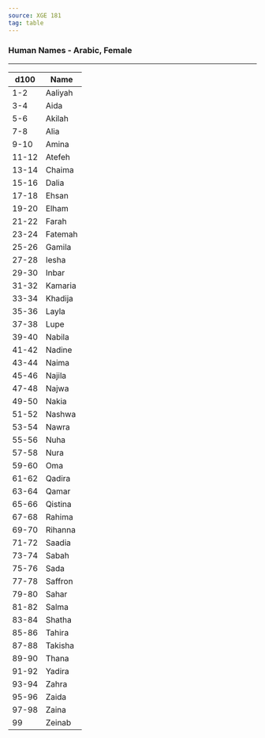 ```yaml
---
source: XGE 181
tag: table
---
```


### Human Names - Arabic, Female
---
|d100|Name|
|----|------------|
|1-2|Aaliyah|
|3-4|Aida|
|5-6|Akilah|
|7-8|Alia|
|9-10|Amina|
|11-12|Atefeh|
|13-14|Chaima|
|15-16|Dalia|
|17-18|Ehsan|
|19-20|Elham|
|21-22|Farah|
|23-24|Fatemah|
|25-26|Gamila|
|27-28|Iesha|
|29-30|Inbar|
|31-32|Kamaria|
|33-34|Khadija|
|35-36|Layla|
|37-38|Lupe|
|39-40|Nabila|
|41-42|Nadine|
|43-44|Naima|
|45-46|Najila|
|47-48|Najwa|
|49-50|Nakia|
|51-52|Nashwa|
|53-54|Nawra|
|55-56|Nuha|
|57-58|Nura|
|59-60|Oma|
|61-62|Qadira|
|63-64|Qamar|
|65-66|Qistina|
|67-68|Rahima|
|69-70|Rihanna|
|71-72|Saadia|
|73-74|Sabah|
|75-76|Sada|
|77-78|Saffron|
|79-80|Sahar|
|81-82|Salma|
|83-84|Shatha|
|85-86|Tahira|
|87-88|Takisha|
|89-90|Thana|
|91-92|Yadira|
|93-94|Zahra|
|95-96|Zaida|
|97-98|Zaina|
|99|Zeinab|
